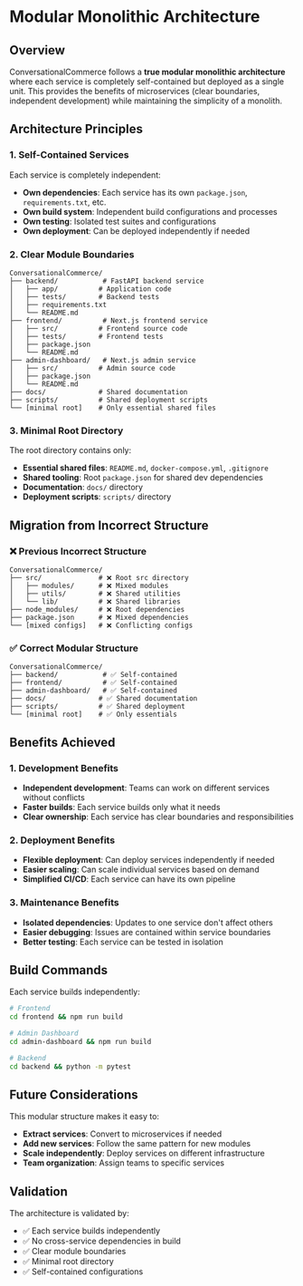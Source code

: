 # Modular Monolithic Architecture

## Overview

ConversationalCommerce follows a **true modular monolithic architecture** where each service is completely self-contained but deployed as a single unit. This provides the benefits of microservices (clear boundaries, independent development) while maintaining the simplicity of a monolith.

## Architecture Principles

### 1. **Self-Contained Services**
Each service is completely independent:
- **Own dependencies**: Each service has its own `package.json`, `requirements.txt`, etc.
- **Own build system**: Independent build configurations and processes
- **Own testing**: Isolated test suites and configurations
- **Own deployment**: Can be deployed independently if needed

### 2. **Clear Module Boundaries**
```
ConversationalCommerce/
├── backend/           # FastAPI backend service
│   ├── app/          # Application code
│   ├── tests/        # Backend tests
│   ├── requirements.txt
│   └── README.md
├── frontend/          # Next.js frontend service
│   ├── src/          # Frontend source code
│   ├── tests/        # Frontend tests
│   ├── package.json
│   └── README.md
├── admin-dashboard/   # Next.js admin service
│   ├── src/          # Admin source code
│   ├── package.json
│   └── README.md
├── docs/             # Shared documentation
├── scripts/          # Shared deployment scripts
└── [minimal root]    # Only essential shared files
```

### 3. **Minimal Root Directory**
The root directory contains only:
- **Essential shared files**: `README.md`, `docker-compose.yml`, `.gitignore`
- **Shared tooling**: Root `package.json` for shared dev dependencies
- **Documentation**: `docs/` directory
- **Deployment scripts**: `scripts/` directory

## Migration from Incorrect Structure

### ❌ **Previous Incorrect Structure**
```
ConversationalCommerce/
├── src/              # ❌ Root src directory
│   ├── modules/      # ❌ Mixed modules
│   ├── utils/        # ❌ Shared utilities
│   └── lib/          # ❌ Shared libraries
├── node_modules/     # ❌ Root dependencies
├── package.json      # ❌ Mixed dependencies
└── [mixed configs]   # ❌ Conflicting configs
```

### ✅ **Correct Modular Structure**
```
ConversationalCommerce/
├── backend/           # ✅ Self-contained
├── frontend/          # ✅ Self-contained
├── admin-dashboard/   # ✅ Self-contained
├── docs/             # ✅ Shared documentation
├── scripts/          # ✅ Shared deployment
└── [minimal root]    # ✅ Only essentials
```

## Benefits Achieved

### 1. **Development Benefits**
- **Independent development**: Teams can work on different services without conflicts
- **Faster builds**: Each service builds only what it needs
- **Clear ownership**: Each service has clear boundaries and responsibilities

### 2. **Deployment Benefits**
- **Flexible deployment**: Can deploy services independently if needed
- **Easier scaling**: Can scale individual services based on demand
- **Simplified CI/CD**: Each service can have its own pipeline

### 3. **Maintenance Benefits**
- **Isolated dependencies**: Updates to one service don't affect others
- **Easier debugging**: Issues are contained within service boundaries
- **Better testing**: Each service can be tested in isolation

## Build Commands

Each service builds independently:

```bash
# Frontend
cd frontend && npm run build

# Admin Dashboard
cd admin-dashboard && npm run build

# Backend
cd backend && python -m pytest
```

## Future Considerations

This modular structure makes it easy to:
- **Extract services**: Convert to microservices if needed
- **Add new services**: Follow the same pattern for new modules
- **Scale independently**: Deploy services on different infrastructure
- **Team organization**: Assign teams to specific services

## Validation

The architecture is validated by:
- ✅ Each service builds independently
- ✅ No cross-service dependencies in build
- ✅ Clear module boundaries
- ✅ Minimal root directory
- ✅ Self-contained configurations